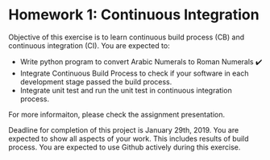 # Homework 1: Continuous Integration
Objective of this exercise is to learn continuous build process (CB) and continuous integration (CI). 
You are expected to: 

- Write python program to convert Arabic Numerals to Roman Numerals :heavy_check_mark:
- Integrate Continuous Build Process to check if your software in each development stage passed the build process. 
- Integrate unit test and run the unit test in continuous integration process. 

For more informaiton, please check the assignment presentation.

Deadline for completion of this project is January 29th, 2019. 
You are expected to show all aspects of your work. This includes results of build process. 
You are expected to use Github actively during this exercise.

